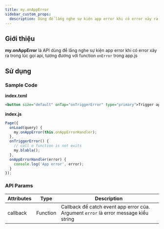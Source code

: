 ```yaml
---
title: my.onAppError
sidebar_custom_props:
  description: Dùng để lắng nghe sự kiện app error khi có error xảy ra trong lúc gọi api, tương đương với function `onError` trong app.js
---
```


## Giới thiệu

**my.onAppError** là API dùng để lắng nghe sự kiện app error khi có error xảy ra trong lúc gọi api, tương đương với function `onError` trong app.js

## Sử dụng

### Sample Code

**index.txml**

```xml
<button size="default" onTap="onTriggerError" type="primary">Trigger app error event</button>
```

**index.js**

```js
Page({
  onLoad(query) {
    my.onAppError(this.onAppErrorHandler);
  },
  onTriggerError() {
    // call o function is not exits
    my.blabla();
  },
  onAppErrorHandler(error) {
    console.log('App error', error);
  }
});
```

### API Params

| Attributes | Type     | Description                                                                          |
| ---------- | -------- | ------------------------------------------------------------------------------------ |
| callback   | Function | Callback để catch event app error của. Argument `error` là error message kiểu string |
